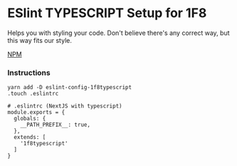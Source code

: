 # ESlint TYPESCRIPT Setup for 1F8

Helps you with styling your code.
Don't believe there's any correct way, but this way fits our style.

[NPM](https://www.npmjs.com/package/eslint-config-1f8typescript)

### Instructions

```
yarn add -D eslint-config-1f8typescript
.touch .eslintrc
```

```
# .eslintrc (NextJS with typescript)
module.exports = {
  globals: {
    __PATH_PREFIX__: true,
  },
  extends: [
    '1f8typescript'
  ]
}
```
